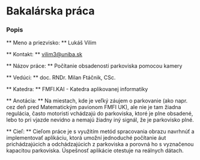 # Bakalárska práca


### Popis ###
** Meno a priezvisko: ** Lukáš Vilim

** Kontakt: ** vilim3@uniba.sk

** Názov práce: ** Počítanie obsadenosti parkoviska pomocou kamery

** Vedúci: ** doc. RNDr. Milan Ftáčnik, CSc.

** Katedra: ** FMFI.KAI - Katedra aplikovanej informatiky

** Anotácia: ** Na miestach, kde je veľký záujem o parkovanie (ako napr. cez deň pred
Matematickým pavionom FMFI UK), ale nie je tam žiadna regulácia, často
motoristi vchádzajú do parkoviska, ktoré je plne obsadené, lebo to pri vjazde
nevidno a nemajú žiadny iný signál, že je parkovisko plné.

** Cieľ: ** Cieľom práce je s využitím metód spracovania obrazu navrhnúť
a implementovať aplikáciu, ktorá umožní jednoduché počítanie áut
prichádzajúcich a odchádzajúcich z parkoviska a porovná ho s vyznačenou
kapacitou parkoviska. Úspešnosť aplikácie otestuje na reálnych dátach.

